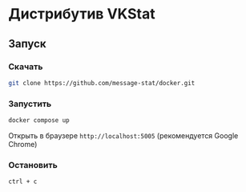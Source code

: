 # Дистрибутив VKStat

## Запуск

### Скачать

```sh
git clone https://github.com/message-stat/docker.git
```

### Запустить

```sh
docker compose up
```

Открыть в браузере `http://localhost:5005` (рекомендуется Google Chrome)

### Остановить

```
ctrl + c
```
